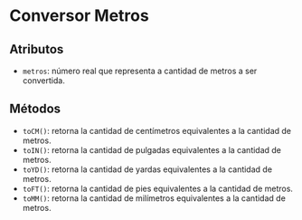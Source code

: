 # Conversor Metros

## Atributos

- `metros`: número real que representa a cantidad de metros a ser convertida.

## Métodos

- `toCM()`: retorna la cantidad de centímetros equivalentes a la cantidad de metros.
- `toIN()`: retorna la cantidad de pulgadas equivalentes a la cantidad de metros.
- `toYD()`: retorna la cantidad de yardas equivalentes a la cantidad de metros.
- `toFT()`: retorna la cantidad de pies equivalentes a la cantidad de metros.
- `toMM()`: retorna la cantidad de milímetros equivalentes a la cantidad de metros.
